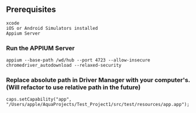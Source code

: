 ## Prerequisites 
    xcode
    iOS or Android Simulators installed
    Appium Server

### Run the APPIUM Server
    appium --base-path /wd/hub --port 4723 --allow-insecure chromedriver_autodownload --relaxed-security

### Replace absolute path in Driver Manager with your computer's. (Will refactor to use relative path in the future)
    caps.setCapability("app", "/Users/apple/AquaProjects/Test_Project1/src/test/resources/app.app");